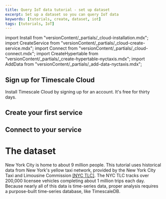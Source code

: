 ```yaml
---
title: Query IoT data tutorial - set up dataset
excerpt: Set up a dataset so you can query IoT data
keywords: [tutorials, create, dataset, iot]
tags: [tutorials, IoT]
---
```


import Install from "versionContent/_partials/_cloud-installation.mdx";
import CreateService from "versionContent/_partials/_cloud-create-service.mdx";
import Connect from "versionContent/_partials/_cloud-connect.mdx";
import CreateHypertable from "versionContent/_partials/_create-hypertable-nyctaxis.mdx";
import AddData from "versionContent/_partials/_add-data-nyctaxis.mdx";

## Sign up for Timescale Cloud

Install Timescale Cloud by signing up for an account. It's free for thirty days.

<Install />

## Create your first service

<CreateService demoData={false} />

## Connect to your service

<Connect />

# The dataset

New York City is home to about 9 million people. This tutorial uses historical
data from New York's yellow taxi network, provided by the New York City Taxi and
Limousine Commission [[NYC TLC]](nyc-tlc). The NYC TLC tracks over 200,000
licensee vehicles completing about 1 million trips each day. Because nearly all
of this data is time-series data, proper analysis requires a purpose-built
time-series database, like TimescaleDB.

<CreateHypertable />

<AddData />

[nyc-tlc]: https://www1.nyc.gov/site/tlc/about/tlc-trip-record-data.page
